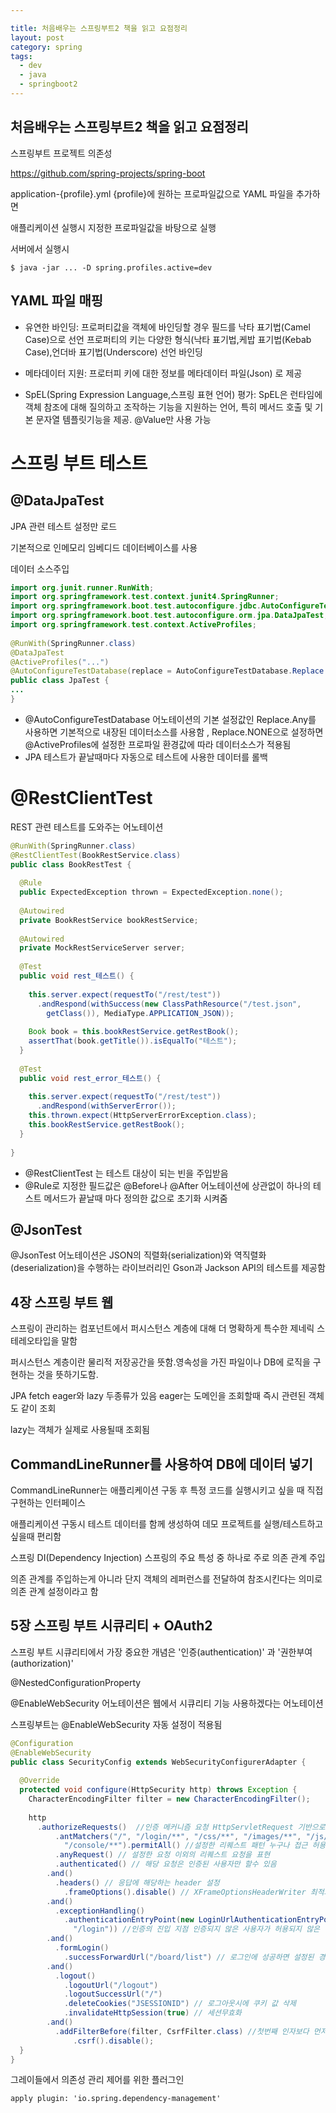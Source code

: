 ```yaml
---

title: 처음배우는 스프링부트2 책을 읽고 요점정리
layout: post 
category: spring
tags: 
  - dev
  - java
  - springboot2
---
```


처음배우는 스프링부트2 책을 읽고 요점정리
---------------------------------------------

스프링부트 프로젝트 의존성 

https://github.com/spring-projects/spring-boot

application-{profile}.yml {profile}에 원하는 프로파일값으로 YAML 파일을 추가하면 

애플리케이션 실행시 지정한 프로파일값을 바탕으로 실행

서버에서 실행시

    $ java -jar ... -D spring.profiles.active=dev

## YAML 파일 매핑

- 유연한 바인딩: 프로퍼티값을 객체에 바인딩할 경우 필드를 낙타 표기법(Camel Case)으로 선언 프로퍼티의 키는 다양한 형식(낙타 표기법,케밥 표기법(Kebab Case),언더바 표기법(Underscore) 선언 바인딩

- 메타데이터 지원: 프로터피 키에 대한 정보를 메타데이터 파일(Json) 로 제공
- SpEL(Spring Expression Language,스프링 표현 언어) 평가: SpEL은 런타임에 객체 참조에 대해 질의하고 조작하는 기능을 지원하는 언어, 특히 메서드 호출 및 기본 문자열 템플릿기능을 제공. @Value만 사용 가능

# 스프링 부트 테스트

## @DataJpaTest

JPA 관련 테스트 설정만 로드 

기본적으로 인메모리 임베디드 데이터베이스를 사용 

데이터 소스주입
```java
import org.junit.runner.RunWith;
import org.springframework.test.context.junit4.SpringRunner;
import org.springframework.boot.test.autoconfigure.jdbc.AutoConfigureTestDatabase;
import org.springframework.boot.test.autoconfigure.orm.jpa.DataJpaTest;
import org.springframework.test.context.ActiveProfiles;
    
@RunWith(SpringRunner.class)
@DataJpaTest
@ActiveProfiles("...")
@AutoConfigureTestDatabase(replace = AutoConfigureTestDatabase.Replace.NONE)
public class JpaTest {
...
}
```

- @AutoConfigureTestDatabase 어노테이션의 기본 설정값인 Replace.Any를 사용하면 기본적으로 내장된 데이터소스를 사용함 , Replace.NONE으로 설정하면 @ActiveProfiles에 설정한 프로파일 환경값에 따라 데이터소스가 적용됨
- JPA 테스트가 끝날때마다 자동으로 테스트에 사용한 데이터를 롤백

# @RestClientTest

REST 관련 테스트를 도와주는 어노테이션 
```java
@RunWith(SpringRunner.class)
@RestClientTest(BookRestService.class)
public class BookRestTest {
    
  @Rule
  public ExpectedException thrown = ExpectedException.none();
    
  @Autowired
  private BookRestService bookRestService;
    
  @Autowired
  private MockRestServiceServer server;
    
  @Test
  public void rest_테스트() {
    	
    this.server.expect(requestTo("/rest/test"))
      .andRespond(withSuccess(new ClassPathResource("/test.json",
    	getClass()), MediaType.APPLICATION_JSON));
    
    Book book = this.bookRestService.getRestBook();
    assertThat(book.getTitle()).isEqualTo("테스트");
  }
    
  @Test
  public void rest_error_테스트() {
    		
    this.server.expect(requestTo("/rest/test"))
      .andRespond(withServerError());
    this.thrown.expect(HttpServerErrorException.class);
    this.bookRestService.getRestBook();
  }
    
}

```
    
- @RestClientTest 는 테스트 대상이 되는 빈을 주입받음
- @Rule로 지정한 필드값은 @Before나 @After 어노테이션에 상관없이 하나의 테스트 메서드가 끝날때 마다 정의한 값으로 초기화 시켜줌

## @JsonTest

@JsonTest 어노테이션은 JSON의 직렬화(serialization)와 역직렬화(deserialization)을 수행하는 라이브러리인 Gson과 Jackson API의 테스트를 제공함

## 4장 스프링 부트 웹

스프링이 관리하는 컴포넌트에서 퍼시스턴스 계층에 대해 더 명확하게 특수한 제네릭 스테레오타입을 말함

퍼시스턴스 계층이란 물리적 저장공간을 뜻함.영속성을 가진 파일이나 DB에 로직을 구현하는 것을 뜻하기도함.

JPA fetch eager와 lazy 두종류가 있음 eager는 도메인을 조회할때 즉시 관련된 객체도 같이 조회

lazy는 객체가 실제로 사용될때 조회됨

## CommandLineRunner를 사용하여 DB에 데이터 넣기

CommandLineRunner는 애플리케이션 구동 후 특정 코드를 실행시키고 싶을 때 직접 구현하는 인터페이스 

애플리케이션 구동시 테스트 데이터를 함께 생성하여 데모 프로젝트를 실행/테스트하고 싶을때 편리함 

스프링 DI(Dependency Injection) 스프링의 주요 특성 중 하나로 주로 의존 관계 주입 

의존 관계를 주입하는게 아니라 단지 객체의 레퍼런스를 전달하여 참조시킨다는 의미로 의존 관계 설정이라고 함 

## 5장 스프링 부트 시큐리티 + OAuth2

스프링 부트 시큐리티에서 가장 중요한 개념은 '인증(authentication)' 과 '권한부여(authorization)'

@NestedConfigurationProperty

@EnableWebSecurity 어노테이션은 웹에서 시큐리티 기능 사용하겠다는 어노테이션 

스프링부트는 @EnableWebSecurity 자동 설정이 적용됨 
```java
@Configuration
@EnableWebSecurity
public class SecurityConfig extends WebSecurityConfigurerAdapter {
    
  @Override
  protected void configure(HttpSecurity http) throws Exception {
    CharacterEncodingFilter filter = new CharacterEncodingFilter();
    	
    http
      .authorizeRequests()  //인증 메커니즘 요청 HttpServletRequest 기반으로 설정
    	  .antMatchers("/", "/login/**", "/css/**", "/images/**", "/js/**", // 요청 패턴을 리스트 형식으로 설정 
    	    "/console/**").permitAll() //설정한 리퀘스트 패턴 누구나 접근 허용 
    	  .anyRequest() // 설정한 요청 이외의 리퀘스트 요청을 표현 
    	  .authenticated() // 해당 요청은 인증된 사용자만 할수 있음 
    	.and()
    	  .headers() // 응답에 해당하는 header 설정 
    		.frameOptions().disable() // XFrameOptionsHeaderWriter 최적화 설정을 허용안함 
    	.and()
    	  .exceptionHandling()
    		.authenticationEntryPoint(new LoginUrlAuthenticationEntryPoint(
    		  "/login")) //인증의 진입 지점 인증되지 않은 사용자가 허용되지 않은 경로로 리퀘스트 요청하면 /login으로 이동 
    	.and()
    	  .formLogin()
    		.successForwardUrl("/board/list") // 로그인에 성공하면 설정된 경로로 포워딩 
    	.and()
    	  .logout()
    		.logoutUrl("/logout") 
    		.logoutSuccessUrl("/")
    		.deleteCookies("JSESSIONID") // 로그아웃시에 쿠키 값 삭제 
    		.invalidateHttpSession(true) // 세션무효화 
    	.and()
    	  .addFilterBefore(filter, CsrfFilter.class) //첫번째 인자보다 먼저 시작될 필터를 등록 
    		  .csrf().disable(); 
  }
}
```
    
    
    
    

그레이들에서 의존성 관리 제어를 위한 플러그인

    apply plugin: 'io.spring.dependency-management'